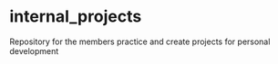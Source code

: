 # internal_projects
Repository for the members practice and create projects for personal development
